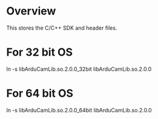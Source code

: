 # Overview
This stores the C/C++ SDK and header files.

# For 32 bit OS
ln -s libArduCamLib.so.2.0.0_32bit libArduCamLib.so.2.0.0

# For 64 bit OS
ln -s libArduCamLib.so.2.0.0_64bit libArduCamLib.so.2.0.0
